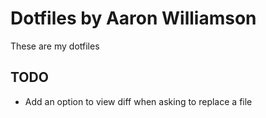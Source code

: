 # Dotfiles by Aaron Williamson
These are my dotfiles

## TODO
* Add an option to view diff when asking to replace a file
